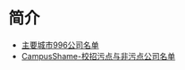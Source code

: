 # 简介
+ [主要城市996公司名单](https://github.com/it-job-blacklist/996ICU.job.blacklist_company)
+ [CampusShame-校招污点与非污点公司名单](https://github.com/forthespada/CampusShame)
